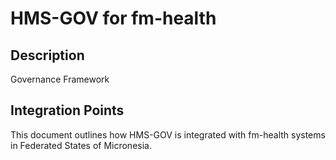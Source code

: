 # HMS-GOV for fm-health

## Description

Governance Framework

## Integration Points

This document outlines how HMS-GOV is integrated with fm-health systems in Federated States of Micronesia.
